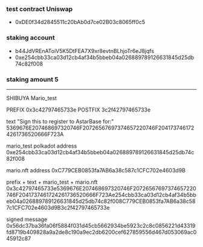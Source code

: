 ### test contract Uniswap
* 0xDE0f34d2845511c20bAb0d7ce02B03c8065ff0c5

### staking account
* b44JdVREnAToiV5K5DtFEA7X9xr8evtnBLhjoTr6eJ8jqfs
* 0xe254cbb33ca03d12cb4af34b5bbeb04a026889789126631845d25db74c82f008


### staking amount 5



--------------------------
SHIBUYA Mario_test

PREFIX 0x3c42797465733e
POSTFIX 3c2f42797465733e

text "Sign this to register to AstarBase for:"
5369676E207468697320746F20726567697374657220746F2041737461724261736520666F723A

mario_test polkadot address
0xe254cbb33ca03d12cb4af34b5bbeb04a026889789126631845d25db74c82f008

mario.nft address
0xC779CEB0853fa7AB6a38c587c1CFC702e4603d9B

prefix + text + mario_test + mario.nft
0x3c42797465733e5369676E207468697320746F20726567697374657220746F2041737461724261736520666F723Ae254cbb33ca03d12cb4af34b5bbeb04a026889789126631845d25db74c82f008C779CEB0853fa7AB6a38c587c1CFC702e4603d9B3c2f42797465733e

signed message
0x56dc37ba36fa06f5884f031d45cb5662934be5923c2c8c0856221d43319fd8719b409828a9a2de8c190a9ec2db6200cef627859556d467d053069ac045912c87
